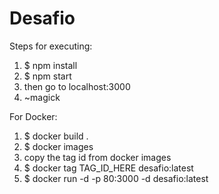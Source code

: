 # Desafio

Steps for executing:

1) $ npm install
2) $ npm start
3) then go to localhost:3000
4) ~magick

For Docker:

1) $ docker build .
2) $ docker images
3) copy the tag id from docker images
4) $ docker tag TAG_ID_HERE desafio:latest
5) $ docker run -d -p 80:3000 -d desafio:latest
